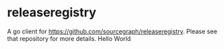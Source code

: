 # releaseregistry

A go client for <https://github.com/sourcegraph/releaseregistry>. Please see
that repository for more details.
Hello World
